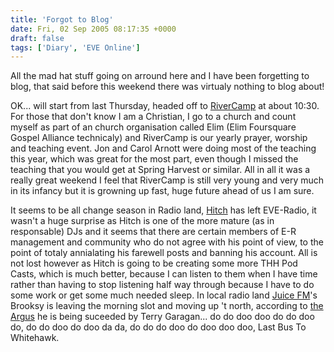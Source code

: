 ```yaml
---
title: 'Forgot to Blog'
date: Fri, 02 Sep 2005 08:17:35 +0000
draft: false
tags: ['Diary', 'EVE Online']
---
```


All the mad hat stuff going on arround here and I have been forgetting to blog, that said before this weekend there was virtualy nothing to blog about!

OK... will start from last Thursday, headed off to [RiverCamp](http://www.river-camp.co.uk/) at about 10:30. For those that don't know I am a Christian, I go to a church and count myself as part of an church organisation called Elim (Elim Foursquare Gospel Alliance technicaly) and RiverCamp is our yearly prayer, worship and teaching event. Jon and Carol Arnott were doing most of the teaching this year, which was great for the most part, even though I missed the teaching that you would get at Spring Harvest or similar. All in all it was a really great weekend I feel that RiverCamp is still very young and very much in its infancy but it is growning up fast, huge future ahead of us I am sure.

It seems to be all change season in Radio land, [Hitch](https://web.archive.org/web/20040602074845/http://www.hi7ch.co.uk/) has left EVE-Radio, it wasn't a huge surprise as Hitch is one of the more mature (as in responsable) DJs and it seems that there are certain members of E-R management and community who do not agree with his point of view, to the point of totaly annialating his farewell posts and banning his account. All is not lost however as Hitch is going to be creating some more THH Pod Casts, which is much better, because I can listen to them when I have time rather than having to stop listening half way through because I have to do some work or get some much needed sleep. In local radio land [Juice FM](https://web.archive.org/web/20070527114751/http://www.juicebrighton.com/)'s Brooksy is leaving the morning slot and moving up 't north, according to [the Argus](http://www.theargus.co.uk/) he is being suceeded by Terry Garagan... do do doo doo do do doo do, do do doo do doo da da, do do do doo do doo doo doo, Last Bus To Whitehawk.